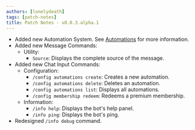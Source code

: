 ```yaml
---
authors: [lonelydeath]
tags: [patch-notes]
title: Patch Notes - v0.0.3.alpha.1
---
```


<!-- truncate -->

- Added new Automation System. See [Automations](/docs/modules/automations) for more information.
- Added new Message Commands:
  - Utility:
    - `Source`: Displays the complete source of the message.
- Added new Chat Input Commands:
  - Configuration:
    - `/config automations create`: Creates a new automation.
    - `/config automations delete`: Deletes an automation.
    - `/config automations list`: Displays all automations.
    - `/config membership redeem`: Redeems a premium membership.
  - Information:
    - `/info help`: Displays the bot's help panel.
    - `/info ping`: Displays the bot's ping.
- Redesigned `/info debug` command.
